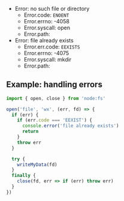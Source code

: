 

- Error: no such file or directory
  - Error.code: `ENOENT`
  - Error.errno: -4058
  - Error.syscall: open
  - Error.path:
- Error: file already exists
  - Error.err.code: `EEXISTS`
  - Error.errno: -4075
  - Error.syscall: mkdir
  - Error.path:


## Example: handling errors

```js
import { open, close } from 'node:fs'

open('file', 'wx', (err, fd) => {
  if (err) {
    if (err.code === 'EEXIST') {
      console.error('file already exists')
      return
    }
    throw err
  }

  try {
    writeMyData(fd)
  }
  finally {
    close(fd, err => if (err) throw err)
  }
})
```
